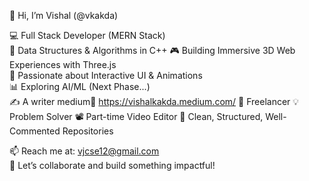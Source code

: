 👋 Hi, I’m Vishal (@vkakda)

💻 Full Stack Developer (MERN Stack)  
🧠 Data Structures & Algorithms in C++ 
🎮 Building Immersive 3D Web Experiences with Three.js  
🌟 Passionate about Interactive UI & Animations  
📊 Exploring AI/ML (Next Phase...)  
✍️ A writer  medium🔗 https://vishalkakda.medium.com/
💼 Freelancer
💡 Problem Solver
📽️ Part-time Video Editor
📁 Clean, Structured, Well-Commented Repositories  

📫 Reach me at: vjcse12@gmail.com  
🚀 Let’s collaborate and build something impactful!
